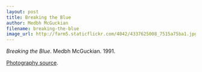 ```yaml
---
layout: post
title: Breaking the Blue
author: Medbh McGuckian
filename: breaking-the-blue
image_url: http://farm5.staticflickr.com/4042/4337625008_7515a75ba1.jpg
---
```


_Breaking the Blue_.  Medbh McGuckian.  1991.

[Photography source](http://www.flickr.com/photos/gilderic/4337625008/).
